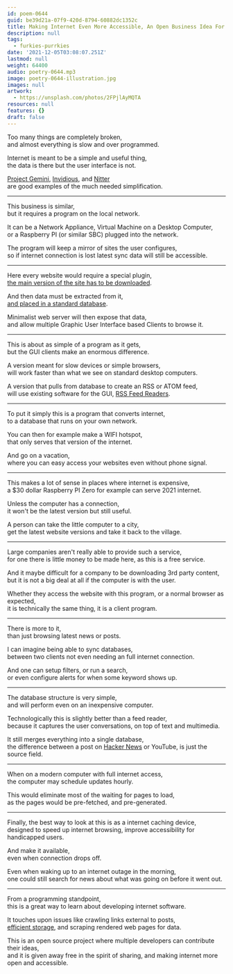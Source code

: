 ```yaml
---
id: poem-0644
guid: be39d21a-07f9-420d-8794-60882dc1352c
title: Making Internet Even More Accessible, An Open Business Idea For Students
description: null
tags:
  - furkies-purrkies
date: '2021-12-05T03:08:07.251Z'
lastmod: null
weight: 64400
audio: poetry-0644.mp3
image: poetry-0644-illustration.jpg
images: null
artwork:
  - https://unsplash.com/photos/2FPjlAyMQTA
resources: null
features: {}
draft: false
---
```


Too many things are completely broken,\
and almost everything is slow and over programmed.

Internet is meant to be a simple and useful thing,\
the data is there but the user interface is not.

[Project Gemini](https://gemini.circumlunar.space/), [Invidious](https://invidious.io/), and [Nitter](https://invidious.io/)\
are good examples of the much needed simplification.

---

This business is similar,\
but it requires a program on the local network.

It can be a Network Appliance, Virtual Machine on a Desktop Computer,\
or a Raspberry PI (or similar SBC) plugged into the network.

The program will keep a mirror of sites the user configures,\
so if internet connection is lost latest sync data will still be accessible.

---

Here every website would require a special plugin,\
[the main version of the site has to be downloaded](https://browserless.js.org).

And then data must be extracted from it,\
[and placed in a standard database](https://www.youtube.com/watch?v=ExTZYpyAn6s).

Minimalist web server will then expose that data,\
and allow multiple Graphic User Interface based Clients to browse it.

---

This is about as simple of a program as it gets,\
but the GUI clients make an enormous difference.

A version meant for slow devices or simple browsers,\
will work faster than what we see on standard desktop computers.

A version that pulls from database to create an RSS or ATOM feed,\
will use existing software for the GUI, [RSS Feed Readers](https://www.youtube.com/watch?v=TU5zc-u6dhY).

---

To put it simply this is a program that converts internet,\
to a database that runs on your own network.

You can then for example make a WIFI hotspot,\
that only serves that version of the internet.

And go on a vacation,\
where you can easy access your websites even without phone signal.

---

This makes a lot of sense in places where internet is expensive,\
a $30 dollar Raspberry PI Zero for example can serve 2021 internet.

Unless the computer has a connection,\
it won't be the latest version but still useful.

A person can take the little computer to a city,\
get the latest website versions and take it back to the village.

---

Large companies aren't really able to provide such a service,\
for one there is little money to be made here, as this is a free service.

And it maybe difficult for a company to be downloading 3rd party content,\
but it is not a big deal at all if the computer is with the user.

Whether they access the website with this program, or a normal browser as expected,\
it is technically the same thing, it is a client program.

---

There is more to it,\
than just browsing latest news or posts.

I can imagine being able to sync databases,\
between two clients not even needing an full internet connection.

And one can setup filters, or run a search,\
or even configure alerts for when some keyword shows up.

---

The database structure is very simple,\
and will perform even on an inexpensive computer.

Technologically this is slightly better than a feed reader,\
because it captures the user conversations, on top of text and multimedia.

It still merges everything into a single database,\
the difference between a post on [Hacker News](https://news.ycombinator.com/) or YouTube, is just the source field.

---

When on a modern computer with full internet access,\
the computer may schedule updates hourly.

This would eliminate most of the waiting for pages to load,\
as the pages would be pre-fetched, and pre-generated.

---

Finally, the best way to look at this is as a internet caching device,\
designed to speed up internet browsing, improve accessibility for handicapped users.

And make it available,\
even when connection drops off.

Even when waking up to an internet outage in the morning,\
one could still search for news about what was going on before it went out.

---

From a programming standpoint,\
this is a great way to learn about developing internet software.

It touches upon issues like crawling links external to posts,\
[efficient storage](https://www.youtube.com/watch?v=VtzpJU4Cns8), and scraping rendered web pages for data.

This is an open source project where multiple developers can contribute their ideas,\
and it is given away free in the spirit of sharing, and making internet more open and accessible.
